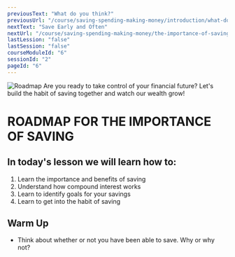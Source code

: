 ```yaml
---
previousText: "What do you think?"
previousUrl: "/course/saving-spending-making-money/introduction/what-do-you-think"
nextText: "Save Early and Often"
nextUrl: "/course/saving-spending-making-money/the-importance-of-saving/save-early-and-often"
lastLession: "false"
lastSession: "false"
courseModuleId: "6"
sessionId: "2"
pageId: "6"
---
```



![Roadmap](/assets/img/roadmap.png)
<sparkle-character-intro class="shift-up-overlap" position="right" character="jen">
Are you ready to take control of your financial future? Let's build the habit of saving together and watch our wealth grow!
</sparkle-character-intro>

# ROADMAP FOR THE IMPORTANCE OF SAVING

## In today's lesson we will learn how to:

1. Learn the importance and benefits of saving
2. Understand how compound interest works
3. Learn to identify goals for your savings
4. Learn to get into the habit of saving

## Warm Up
- Think about whether or not you have been able to save. Why or why not?